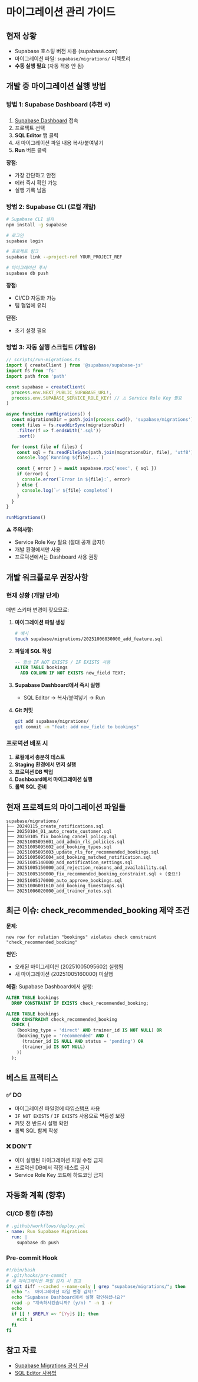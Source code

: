 # 마이그레이션 관리 가이드

## 현재 상황
- Supabase 호스팅 버전 사용 (supabase.com)
- 마이그레이션 파일: `supabase/migrations/` 디렉토리
- **수동 실행 필요** (자동 적용 안 됨)

## 개발 중 마이그레이션 실행 방법

### 방법 1: Supabase Dashboard (추천 ⭐)
1. [Supabase Dashboard](https://supabase.com/dashboard) 접속
2. 프로젝트 선택
3. **SQL Editor** 탭 클릭
4. 새 마이그레이션 파일 내용 복사/붙여넣기
5. **Run** 버튼 클릭

**장점:**
- 가장 간단하고 안전
- 에러 즉시 확인 가능
- 실행 기록 남음

### 방법 2: Supabase CLI (로컬 개발)
```bash
# Supabase CLI 설치
npm install -g supabase

# 로그인
supabase login

# 프로젝트 링크
supabase link --project-ref YOUR_PROJECT_REF

# 마이그레이션 푸시
supabase db push
```

**장점:**
- CI/CD 자동화 가능
- 팀 협업에 유리

**단점:**
- 초기 설정 필요

### 방법 3: 자동 실행 스크립트 (개발용)
```typescript
// scripts/run-migrations.ts
import { createClient } from '@supabase/supabase-js'
import fs from 'fs'
import path from 'path'

const supabase = createClient(
  process.env.NEXT_PUBLIC_SUPABASE_URL!,
  process.env.SUPABASE_SERVICE_ROLE_KEY! // ⚠️ Service Role Key 필요
)

async function runMigrations() {
  const migrationsDir = path.join(process.cwd(), 'supabase/migrations')
  const files = fs.readdirSync(migrationsDir)
    .filter(f => f.endsWith('.sql'))
    .sort()

  for (const file of files) {
    const sql = fs.readFileSync(path.join(migrationsDir, file), 'utf8')
    console.log(`Running ${file}...`)

    const { error } = await supabase.rpc('exec', { sql })
    if (error) {
      console.error(`Error in ${file}:`, error)
    } else {
      console.log(`✅ ${file} completed`)
    }
  }
}

runMigrations()
```

**⚠️ 주의사항:**
- Service Role Key 필요 (절대 공개 금지!)
- 개발 환경에서만 사용
- 프로덕션에서는 Dashboard 사용 권장

## 개발 워크플로우 권장사항

### 현재 상황 (개발 단계)
매번 스키마 변경이 잦으므로:

1. **마이그레이션 파일 생성**
   ```bash
   # 예시
   touch supabase/migrations/20251006030000_add_feature.sql
   ```

2. **파일에 SQL 작성**
   ```sql
   -- 항상 IF NOT EXISTS / IF EXISTS 사용
   ALTER TABLE bookings
     ADD COLUMN IF NOT EXISTS new_field TEXT;
   ```

3. **Supabase Dashboard에서 즉시 실행**
   - SQL Editor → 복사/붙여넣기 → Run

4. **Git 커밋**
   ```bash
   git add supabase/migrations/
   git commit -m "feat: add new_field to bookings"
   ```

### 프로덕션 배포 시
1. **로컬에서 충분히 테스트**
2. **Staging 환경에서 먼저 실행**
3. **프로덕션 DB 백업**
4. **Dashboard에서 마이그레이션 실행**
5. **롤백 SQL 준비**

## 현재 프로젝트의 마이그레이션 파일들

```
supabase/migrations/
├── 20240115_create_notifications.sql
├── 20250104_01_auto_create_customer.sql
├── 20250105_fix_booking_cancel_policy.sql
├── 20251005095601_add_admin_rls_policies.sql
├── 20251005095602_add_booking_types.sql
├── 20251005095603_update_rls_for_recommended_bookings.sql
├── 20251005095604_add_booking_matched_notification.sql
├── 20251005140000_add_notification_settings.sql
├── 20251005150000_add_rejection_reasons_and_availability.sql
├── 20251005160000_fix_recommended_booking_constraint.sql ⭐ (중요!)
├── 20251005170000_auto_approve_bookings.sql
├── 20251006001610_add_booking_timestamps.sql
└── 20251006020000_add_trainer_notes.sql
```

## 최근 이슈: check_recommended_booking 제약 조건

**문제:**
```
new row for relation "bookings" violates check constraint "check_recommended_booking"
```

**원인:**
- 오래된 마이그레이션 (20251005095602) 실행됨
- 새 마이그레이션 (20251005160000) 미실행

**해결:**
Supabase Dashboard에서 실행:
```sql
ALTER TABLE bookings
  DROP CONSTRAINT IF EXISTS check_recommended_booking;

ALTER TABLE bookings
  ADD CONSTRAINT check_recommended_booking
  CHECK (
    (booking_type = 'direct' AND trainer_id IS NOT NULL) OR
    (booking_type = 'recommended' AND (
      (trainer_id IS NULL AND status = 'pending') OR
      (trainer_id IS NOT NULL)
    ))
  );
```

## 베스트 프랙티스

### ✅ DO
- 마이그레이션 파일명에 타임스탬프 사용
- `IF NOT EXISTS` / `IF EXISTS` 사용으로 멱등성 보장
- 커밋 전 반드시 실행 확인
- 롤백 SQL 함께 작성

### ❌ DON'T
- 이미 실행된 마이그레이션 파일 수정 금지
- 프로덕션 DB에서 직접 테스트 금지
- Service Role Key 코드에 하드코딩 금지

## 자동화 계획 (향후)

### CI/CD 통합 (추천)
```yaml
# .github/workflows/deploy.yml
- name: Run Supabase Migrations
  run: |
    supabase db push
```

### Pre-commit Hook
```bash
#!/bin/bash
# .git/hooks/pre-commit
# 새 마이그레이션 파일 감지 시 경고
if git diff --cached --name-only | grep "supabase/migrations/"; then
  echo "⚠️  마이그레이션 파일 변경 감지!"
  echo "Supabase Dashboard에서 실행 확인하셨나요?"
  read -p "계속하시겠습니까? (y/n) " -n 1 -r
  echo
  if [[ ! $REPLY =~ ^[Yy]$ ]]; then
    exit 1
  fi
fi
```

## 참고 자료
- [Supabase Migrations 공식 문서](https://supabase.com/docs/guides/cli/local-development#database-migrations)
- [SQL Editor 사용법](https://supabase.com/docs/guides/database/overview#sql-editor)
